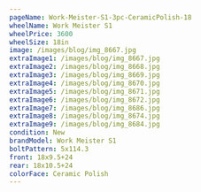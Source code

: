 ```yaml
---
pageName: Work-Meister-S1-3pc-CeramicPolish-18
wheelName: Work Meister S1
wheelPrice: 3600
wheelSize: 18in
image: /images/blog/img_8667.jpg
extraImage1: /images/blog/img_8667.jpg
extraImage2: /images/blog/img_8668.jpg
extraImage3: /images/blog/img_8669.jpg
extraImage4: /images/blog/img_8670.jpg
extraImage5: /images/blog/img_8671.jpg
extraImage6: /images/blog/img_8672.jpg
extraImage7: /images/blog/img_8686.jpg
extraImage8: /images/blog/img_8674.jpg
extraImage9: /images/blog/img_8684.jpg
condition: New
brandModel: Work Meister S1
boltPattern: 5x114.3
front: 18x9.5+24
rear: 18x10.5+24
colorFace: Ceramic Polish
---
```


